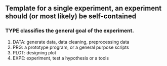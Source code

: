 ## Template for a single experiment, an experiment should (or most likely) be self-contained
### TYPE classifies the general goal of the experiment.
1. DATA: generate data, data cleaning, preprocessing data
2. PRG: a prototype program, or a general purpose scripts
2. PLOT: designing plot
4. EXPE: experiment, test a hypothesis or a tools